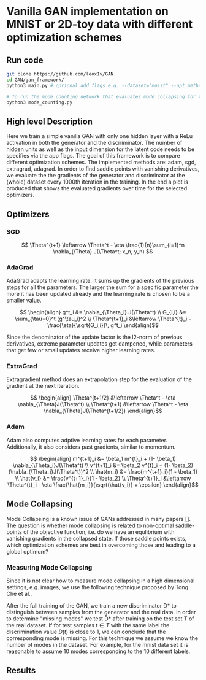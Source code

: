 # Vanilla GAN implementation on MNIST or 2D-toy data with different optimization schemes
## Run code
``` bash
git clone https://github.com/leox1v/GAN
cd GAN/gan_framework/
python3 main.py # oprional add flags e.g. --dataset="mnist" --opt_methods="adam sgd extragrad adagrad"

# To run the mode counting network that evaluates mode collapsing for the specified experiment 
python3 mode_counting.py
```

## High level Description
Here we train a simple vanilla GAN with only one hidden layer with a ReLu activation in both the generator and the disciriminator. The number of hidden units as well as the input dimension for the latent code needs to be specifies via the app flags.
The goal of this framework is to compare different optimization schemes. The implemented methods are: adam, sgd, extragrad, adagrad. In order to find saddle points with vanishing derivatives, we evaluate the the gradients of the generator and discriminator at the (whole) dataset every 1000th iteration in the training.
In the end a plot is produced that shows the evaluated gradients over time for the selected optimizers.


## Optimizers

### SGD
$$ \Theta^{t+1} \leftarrow \Theta^t - \eta \frac{1}{n}\sum_{i=1}^n \nabla_{\Theta} J(\Theta^t; x_n, y_n) $$
### AdaGrad
AdaGrad adapts the learning rate. It sums up the gradients of the previous steps for all the parameters. The larger the sum for a specific parameter the more it has been updated already and the learning rate is chosen to be a smaller value.

$$  \begin{align} g^t_i &= \nabla_{\Theta_i} J(\Theta^t) \\
					G_{i,i} &= \sum_{\tau=0}^t (g^\tau_i)^2 \\
					\Theta^{t+1}_i &\leftarrow \Theta^{t}_i - \frac{\eta}{\sqrt{G_i,i}}\, g^t_i 
\end{align}$$  
					
Since the denominator of the update factor is the l2-norm of previous derivatives, extreme parameter updates get dampened, while parameters that get few or small updates receive higher learning rates.
### ExtraGrad
Extragradient method does an extrapolation step for the evaluation of the gradient at the next iteration.

$$  \begin{align} \Theta^{t+1/2} &\leftarrow \Theta^t - \eta \nabla_{\Theta}J(\Theta^t) \\
					 \Theta^{t+1} &\leftarrow \Theta^t - \eta \nabla_{\Theta}J(\Theta^{t+1/2})
\end{align}$$ 

### Adam
Adam also computes adptive learning rates for each parameter. Additionally, it also considers past gradients, similar to momentum.

$$  \begin{align} m^{t+1}_i &= \beta_1 m^{t}_i + (1- \beta_1) \nabla_{\Theta_i}J(\Theta^t) \\
					 v^{t+1}_i &= \beta_2 v^{t}_i + (1- \beta_2) (\nabla_{\Theta_i}J(\Theta^t))^2 \\
					 \hat{m_i} &= \frac{m^{t+1}_i}{1 - \beta_1} \\
 					 \hat{v_i} &= \frac{v^{t+1}_i}{1 - \beta_2} \\
 					 \Theta^{t+1}_i &\leftarrow \Theta^{t}_i - \eta \frac{\hat{m_i}}{\sqrt{\hat{v_i}} + \epsilon}
\end{align}$$ 


## Mode Collapsing
Mode Collapsing is a known issue of GANs addressed in many papers []. The question is whether mode collapsing is related to non-optimal saddle-points of the objective function, i.e. do we have an equlibrium with vanishing gradients in the collapsed state. If those saddle points exists, which optimization schemes are best in overcoming those and leading to a global optimum?
### Measuring Mode Collapsing
Since it is not clear how to measure mode collapsing in a high dimensional settings, e.g. images, we use the following technique proposed by Tong Che et al..

After the full training of the GAN, we train a new discriminator D* to distinguish between samples from the generator and the real data. In order to determine "missing modes" we test D* after training on the test set T of the real dataset. If for test samples $t \in T$ with the same label the discrimination value $D(t)$ is close to 1, we can conclude that the corresponding mode is missing. For this technique we assume we know the number of modes in the dataset. For example, for the mnist data set it is reasonable to assume 10 modes corresponding to the 10 different labels.  



## Results
